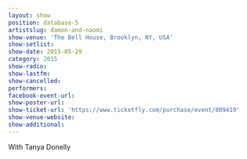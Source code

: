 ```yaml
---
layout: show
position: database-5
artistslug: damon-and-naomi
show-venue: 'The Bell House, Brooklyn, NY, USA'
show-setlist: 
show-date: 2015-05-29
category: 2015
show-radio: 
show-lastfm: 
show-cancelled: 
performers: 
facebook-event-url: 
show-poster-url: 
show-ticket-url: 'https://www.ticketfly.com/purchase/event/809419'
show-venue-website: 
show-additional: 
---
```

With Tanya Donelly